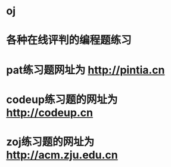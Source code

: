 # oj
# 各种在线评判的编程题练习
# pat练习题网址为 http://pintia.cn
# codeup练习题的网址为 http://codeup.cn
# zoj练习题的网址为 http://acm.zju.edu.cn
